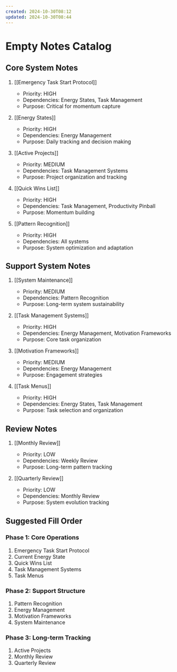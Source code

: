 ```yaml
---
created: 2024-10-30T08:12
updated: 2024-10-30T08:44
---
```

# Empty Notes Catalog

## Core System Notes
1. [[Emergency Task Start Protocol]]
   - Priority: HIGH
   - Dependencies: Energy States, Task Management
   - Purpose: Critical for momentum capture

2. [[Energy States]]
   - Priority: HIGH
   - Dependencies: Energy Management
   - Purpose: Daily tracking and decision making

3. [[Active Projects]]
   - Priority: MEDIUM
   - Dependencies: Task Management Systems
   - Purpose: Project organization and tracking

4. [[Quick Wins List]]
   - Priority: HIGH
   - Dependencies: Task Management, Productivity Pinball
   - Purpose: Momentum building

5. [[Pattern Recognition]]
   - Priority: HIGH
   - Dependencies: All systems
   - Purpose: System optimization and adaptation

## Support System Notes
1. [[System Maintenance]]
   - Priority: MEDIUM
   - Dependencies: Pattern Recognition
   - Purpose: Long-term system sustainability

2. [[Task Management Systems]]
   - Priority: HIGH
   - Dependencies: Energy Management, Motivation Frameworks
   - Purpose: Core task organization

3. [[Motivation Frameworks]]
   - Priority: MEDIUM
   - Dependencies: Energy Management
   - Purpose: Engagement strategies

4. [[Task Menus]]
   - Priority: HIGH
   - Dependencies: Energy States, Task Management
   - Purpose: Task selection and organization

## Review Notes
1. [[Monthly Review]]
   - Priority: LOW
   - Dependencies: Weekly Review
   - Purpose: Long-term pattern tracking

2. [[Quarterly Review]]
   - Priority: LOW
   - Dependencies: Monthly Review
   - Purpose: System evolution tracking

## Suggested Fill Order
### Phase 1: Core Operations
1. Emergency Task Start Protocol
2. Current Energy State
3. Quick Wins List
4. Task Management Systems
5. Task Menus

### Phase 2: Support Structure
1. Pattern Recognition
2. Energy Management
3. Motivation Frameworks
4. System Maintenance

### Phase 3: Long-term Tracking
1. Active Projects
2. Monthly Review
3. Quarterly Review
